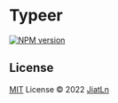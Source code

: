 # Typeer

[![NPM version](https://img.shields.io/npm/v/typper?color=a1b858&label=)](https://www.npmjs.com/package/typper)
 

## License

[MIT](./LICENSE) License © 2022 [JiatLn](https://github.com/JiatLn)
